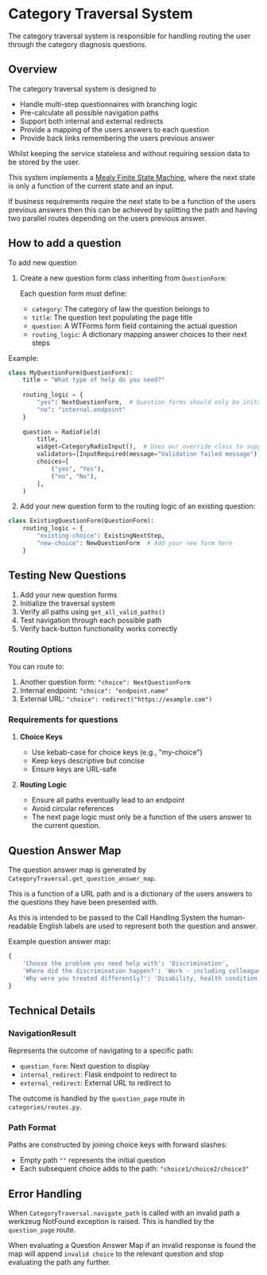 # Category Traversal System

The category traversal system is responsible for handling routing the user through the category diagnosis questions.

## Overview

The category traversal system is designed to
- Handle multi-step questionnaires with branching logic
- Pre-calculate all possible navigation paths
- Support both internal and external redirects
- Provide a mapping of the users answers to each question
- Provide back links remembering the users previous answer

Whilst keeping the service stateless and without requiring session data to be stored by the user.

This system implements a [Mealy Finite State Machine](https://en.wikipedia.org/wiki/Mealy_machine), where the next state
is only a function of the current state and an input.

If business requirements require the next state to be a function of the users previous answers then this can be achieved
by splitting the path and having two parallel routes depending on the users previous answer.

## How to add a question
To add new question

1. Create a new question form class inheriting from `QuestionForm`:

    Each question form must define:
   - `category`: The category of law the question belongs to
   - `title`: The question text populating the page title
   - `question`: A WTForms form field containing the actual question
   - `routing_logic`: A dictionary mapping answer choices to their next steps

Example:
```python
class MyQuestionForm(QuestionForm):
    title = "What type of help do you need?"
    
    routing_logic = {
        "yes": NextQuestionForm,  # Question forms should only be initalised when handling the users request.
        "no": "internal.endpoint"
    }
    
    question = RadioField(
        title,
        widget=CategoryRadioInput(),  # Uses our override class to support setting custom CSS on the label title
        validators=[InputRequired(message="Validation failed message")],
        choices=[
            ("yes", "Yes"),
            ("no", "No"),
        ],
    )
```

2. Add your new question form to the routing logic of an existing question:
```python
class ExistingQuestionForm(QuestionForm):
    routing_logic = {
        "existing-choice": ExistingNextStep,
        "new-choice": NewQuestionForm  # Add your new form here
    }
```

## Testing New Questions

1. Add your new question forms
2. Initialize the traversal system
3. Verify all paths using `get_all_valid_paths()`
4. Test navigation through each possible path
5. Verify back-button functionality works correctly

### Routing Options

You can route to:
1. Another question form: `"choice": NextQuestionForm`
2. Internal endpoint: `"choice": "endpoint.name"`
3. External URL: `"choice": redirect("https://example.com")`

### Requirements for questions

1. **Choice Keys**
   - Use kebab-case for choice keys (e.g., "my-choice")
   - Keep keys descriptive but concise
   - Ensure keys are URL-safe

2. **Routing Logic**
   - Ensure all paths eventually lead to an endpoint
   - Avoid circular references
   - The next page logic must only be a function of the users answer to the current question.

## Question Answer Map
The question answer map is generated by `CategoryTraversal.get_question_answer_map`.

This is a function of a URL path and is a dictionary of the users answers to the questions they have been presented with.

As this is intended to be passed to the Call Handling System the human-readable English labels are used 
to represent both the question and answer.

Example question answer map:
```python
{
    'Choose the problem you need help with': 'Discrimination', 
    'Where did the discrimination happen?': 'Work - including colleagues, employer or employment agency',
    'Why were you treated differently?': 'Disability, health condition, mental health condition'
}
```

## Technical Details

### NavigationResult
Represents the outcome of navigating to a specific path:
- `question_form`: Next question to display
- `internal_redirect`: Flask endpoint to redirect to
- `external_redirect`: External URL to redirect to

The outcome is handled by the `question_page` route in `categories/routes.py`.

### Path Format
Paths are constructed by joining choice keys with forward slashes:
- Empty path `""` represents the initial question
- Each subsequent choice adds to the path: `"choice1/choice2/choice3"`

## Error Handling

When `CategoryTraversal.navigate_path` is called with an invalid path a werkzeug NotFound exception is raised.
This is handled by the `question_page` route.

When evaluating a Question Answer Map if an invalid response is found the map will append `invalid choice` to the relevant question
and stop evaluating the path any further.
